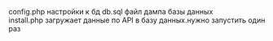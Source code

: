 config.php настройки к бд
db.sql файл дампа базы данных<br>
install.php загружает данные по API в базу данных.нужно запустить один раз<br>

